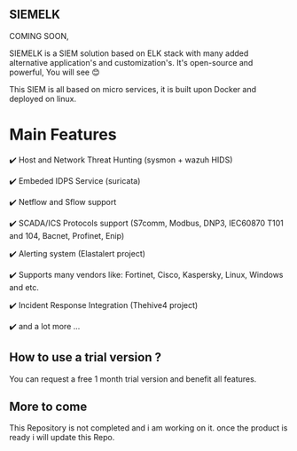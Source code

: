 ## SIEMELK

COMING SOON,

SIEMELK is a SIEM solution based on ELK stack with many added alternative application's and customization's. It's open-source and powerful, You will see 😊

This SIEM is all based on micro services, it is built upon Docker and deployed on linux.

# Main Features
✔️ Host and Network Threat Hunting (sysmon + wazuh HIDS)

✔️ Embeded IDPS Service (suricata)

✔️ Netflow and Sflow support

✔️ SCADA/ICS Protocols support (S7comm, Modbus, DNP3, IEC60870 T101 and 104, Bacnet, Profinet, Enip)

✔️ Alerting system (Elastalert project)

✔️ Supports many vendors like: Fortinet, Cisco, Kaspersky, Linux, Windows and etc.

✔️ Incident Response Integration (Thehive4 project)

✔️ and a lot more ...

## How to use a trial version ?
You can request a free 1 month trial version and benefit all features.

## More to come
This Repository is not completed and i am working on it. once the product is ready i will update this Repo.
